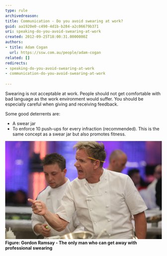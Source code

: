 ```yaml
---
type: rule
archivedreason: 
title: Communication - Do you avoid swearing at work?
guid: aa1920e0-c490-4d1b-b284-a2c06679b371
uri: speaking-do-you-avoid-swearing-at-work
created: 2012-09-25T18:00:31.0000000Z
authors:
- title: Adam Cogan
  url: https://ssw.com.au/people/adam-cogan
related: []
redirects:
- speaking-do-you-avoid-swearing-at-work
- communication-do-you-avoid-swearing-at-work

---
```


Swearing is not acceptable at work. People should not get comfortable with bad language as the work environment would suffer. You should be especially careful when giving and receiving feedback.

Some good deterrents are:

<!--endintro-->

* A swear jar
* To enforce 10 push-ups for every infraction (recommended). 
This is the same concept as a swear jar but also promotes fitness.

![GORDON-RAMSAY.jpg](gordon-ramsay.jpg)**Figure: Gordon Ramsay - The only man who can get away with professional swearing**
